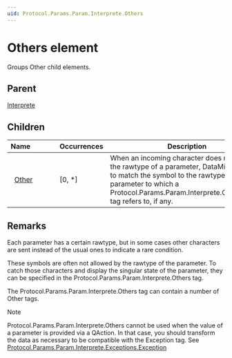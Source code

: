 ```yaml
---
uid: Protocol.Params.Param.Interprete.Others
---
```


# Others element

Groups Other child elements.

## Parent

[Interprete](xref:Protocol.Params.Param.Interprete)

## Children

|Name&nbsp;&nbsp;&nbsp;&nbsp;&nbsp;&nbsp;&nbsp;&nbsp;&nbsp;&nbsp;&nbsp;&nbsp;|Occurrences|Description|
|--- |--- |--- |
|&nbsp;&nbsp;[Other](xref:Protocol.Params.Param.Interprete.Others.Other)|[0, *]|When an incoming character does not match the rawtype of a parameter, DataMiner will try to match the symbol to the rawtype of the parameter to which a Protocol.Params.Param.Interprete.Others.Other tag refers to, if any.|

## Remarks

Each parameter has a certain rawtype, but in some cases other characters are sent instead of the usual ones to indicate a rare condition.

These symbols are often not allowed by the rawtype of the parameter. To catch those characters and display the singular state of the parameter, they can be specified in the Protocol.Params.Param.Interprete.Others tag.

The Protocol.Params.Param.Interprete.Others tag can contain a number of Other tags.

> [!NOTE]
> Protocol.Params.Param.Interprete.Others cannot be used when the value of a parameter is provided via a QAction. In that case, you should transform the data as necessary to be compatible with the Exception tag. See [Protocol.Params.Param.Interprete.Exceptions.Exception](xref:Protocol.Params.Param.Interprete.Exceptions.Exception)
